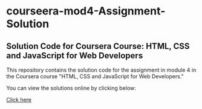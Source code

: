 # courseera-mod4-Assignment-Solution

## Solution Code for Coursera Course: HTML, CSS and JavaScript for Web Developers

This repository contains the solution code for the assignment in module 4 in the Coursera course "HTML, CSS and JavaScript for Web Developers."

You can view the solutions online by clicking below:

[<u>Click here</u>](https://aarthi-na.github.io/courseera-mod4-Assignment-Solution/)
